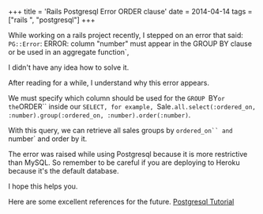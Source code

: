 +++
title = 'Rails Postgresql Error ORDER clause'
date = 2014-04-14
tags = ["rails ", "postgresql"]
+++

While working on a rails project recently, I stepped on an error that said: `PG::Error`: ERROR:  column "number" must appear in the GROUP BY clause or be used in an aggregate function`,

I didn't have any idea how to solve it.

After reading for a while, I understand why this error appears.

We must specify which column should be used for the `GROUP `BY` or the `ORDER`` inside our `SELECT, for example, `Sale`.all.select(:ordered_on, :number).group(:ordered_on, :number).order(:number)`.

With this query, we can retrieve all sales groups by `ordered_on`` and `number` and order by it.

The error was raised while using Postgresql because it is more restrictive than MySQL. So remember to be careful if you are deploying to Heroku because it's the default database.

I hope this helps you.

Here are some excellent references for the future. [Postgresql Tutorial](http://www.postgresqltutorial.com/)

